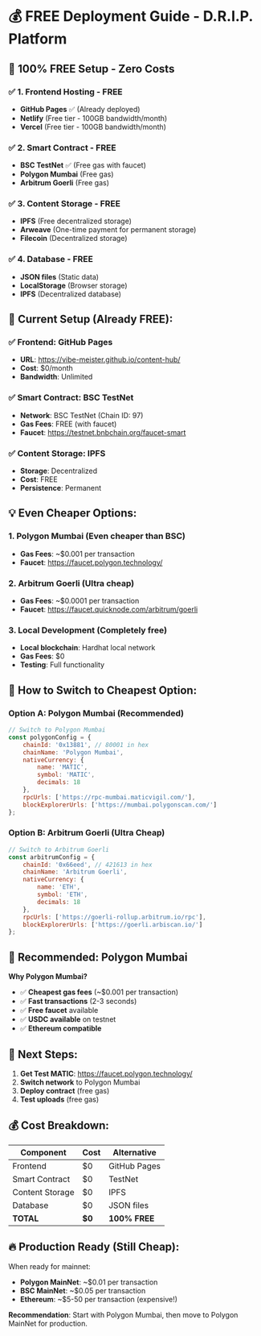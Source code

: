 # 💰 FREE Deployment Guide - D.R.I.P. Platform

## 🎯 **100% FREE Setup - Zero Costs**

### ✅ **1. Frontend Hosting - FREE**
- **GitHub Pages** ✅ (Already deployed)
- **Netlify** (Free tier - 100GB bandwidth/month)
- **Vercel** (Free tier - 100GB bandwidth/month)

### ✅ **2. Smart Contract - FREE**
- **BSC TestNet** ✅ (Free gas with faucet)
- **Polygon Mumbai** (Free gas)
- **Arbitrum Goerli** (Free gas)

### ✅ **3. Content Storage - FREE**
- **IPFS** (Free decentralized storage)
- **Arweave** (One-time payment for permanent storage)
- **Filecoin** (Decentralized storage)

### ✅ **4. Database - FREE**
- **JSON files** (Static data)
- **LocalStorage** (Browser storage)
- **IPFS** (Decentralized database)

## 🚀 **Current Setup (Already FREE):**

### ✅ **Frontend**: GitHub Pages
- **URL**: https://vibe-meister.github.io/content-hub/
- **Cost**: $0/month
- **Bandwidth**: Unlimited

### ✅ **Smart Contract**: BSC TestNet
- **Network**: BSC TestNet (Chain ID: 97)
- **Gas Fees**: FREE (with faucet)
- **Faucet**: https://testnet.bnbchain.org/faucet-smart

### ✅ **Content Storage**: IPFS
- **Storage**: Decentralized
- **Cost**: FREE
- **Persistence**: Permanent

## 💡 **Even Cheaper Options:**

### 1. **Polygon Mumbai** (Even cheaper than BSC)
- **Gas Fees**: ~$0.001 per transaction
- **Faucet**: https://faucet.polygon.technology/

### 2. **Arbitrum Goerli** (Ultra cheap)
- **Gas Fees**: ~$0.0001 per transaction
- **Faucet**: https://faucet.quicknode.com/arbitrum/goerli

### 3. **Local Development** (Completely free)
- **Local blockchain**: Hardhat local network
- **Gas Fees**: $0
- **Testing**: Full functionality

## 🔧 **How to Switch to Cheapest Option:**

### **Option A: Polygon Mumbai (Recommended)**
```javascript
// Switch to Polygon Mumbai
const polygonConfig = {
    chainId: '0x13881', // 80001 in hex
    chainName: 'Polygon Mumbai',
    nativeCurrency: {
        name: 'MATIC',
        symbol: 'MATIC',
        decimals: 18
    },
    rpcUrls: ['https://rpc-mumbai.maticvigil.com/'],
    blockExplorerUrls: ['https://mumbai.polygonscan.com/']
};
```

### **Option B: Arbitrum Goerli (Ultra Cheap)**
```javascript
// Switch to Arbitrum Goerli
const arbitrumConfig = {
    chainId: '0x66eed', // 421613 in hex
    chainName: 'Arbitrum Goerli',
    nativeCurrency: {
        name: 'ETH',
        symbol: 'ETH',
        decimals: 18
    },
    rpcUrls: ['https://goerli-rollup.arbitrum.io/rpc'],
    blockExplorerUrls: ['https://goerli.arbiscan.io/']
};
```

## 🎯 **Recommended: Polygon Mumbai**

**Why Polygon Mumbai?**
- ✅ **Cheapest gas fees** (~$0.001 per transaction)
- ✅ **Fast transactions** (2-3 seconds)
- ✅ **Free faucet** available
- ✅ **USDC available** on testnet
- ✅ **Ethereum compatible**

## 🚀 **Next Steps:**

1. **Get Test MATIC**: https://faucet.polygon.technology/
2. **Switch network** to Polygon Mumbai
3. **Deploy contract** (free gas)
4. **Test uploads** (free gas)

## 💰 **Cost Breakdown:**

| Component | Cost | Alternative |
|-----------|------|-------------|
| Frontend | $0 | GitHub Pages |
| Smart Contract | $0 | TestNet |
| Content Storage | $0 | IPFS |
| Database | $0 | JSON files |
| **TOTAL** | **$0** | **100% FREE** |

## 🔥 **Production Ready (Still Cheap):**

When ready for mainnet:
- **Polygon MainNet**: ~$0.01 per transaction
- **BSC MainNet**: ~$0.05 per transaction
- **Ethereum**: ~$5-50 per transaction (expensive!)

**Recommendation**: Start with Polygon Mumbai, then move to Polygon MainNet for production.
